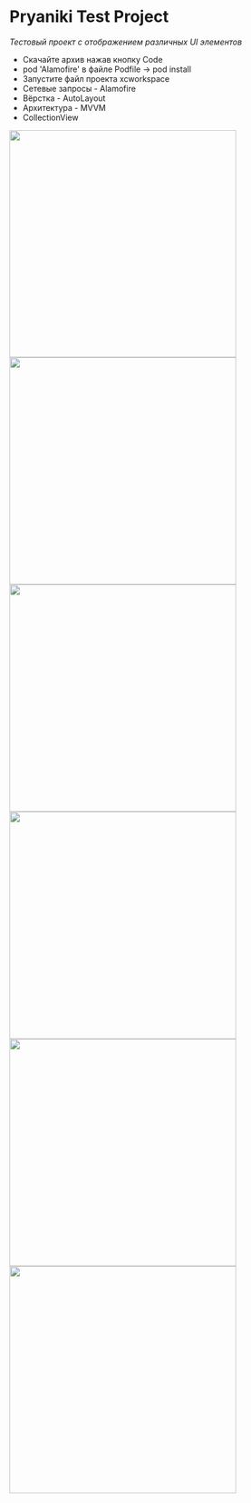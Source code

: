 
# Pryaniki Test Project
*Тестовый проект с отображением различных UI элементов*

- Скачайте архив нажав кнопку Code
- pod 'Alamofire' в файле Podfile -> pod install
- Запустите файл проекта xcworkspace
- Сетевые запросы - Alamofire
- Вёрстка - AutoLayout
- Архитектура - MVVM
- CollectionView

<img src="https://user-images.githubusercontent.com/71640278/170707882-f1a96f10-de16-403c-9b7c-93f0e08c33d1.png" height="400">  <img src="https://user-images.githubusercontent.com/71640278/170707926-8235e3c0-707e-47e6-926a-4d79d15b1738.png" height="400">  <img src="https://user-images.githubusercontent.com/71640278/170707968-5f3f2eeb-37f0-4ad1-800e-2d954733c430.png" height="400">  <img src="https://user-images.githubusercontent.com/71640278/170707991-05c8cd13-8486-46d2-a3f0-6ab902e588db.png" height="400">  <img src="https://user-images.githubusercontent.com/71640278/170708015-3c5ced58-fb2e-401a-b6de-555ee79b489c.png" height="400">  <img src="https://user-images.githubusercontent.com/71640278/170708052-8aec5f09-3b2a-4891-b3e8-162de6739ce3.png" height="400">
